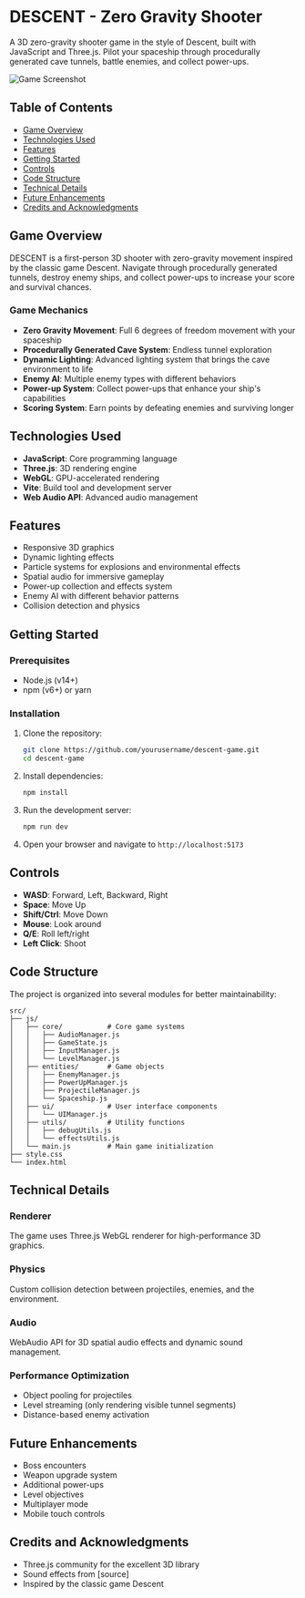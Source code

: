 # DESCENT - Zero Gravity Shooter

A 3D zero-gravity shooter game in the style of Descent, built with JavaScript and Three.js. Pilot your spaceship through procedurally generated cave tunnels, battle enemies, and collect power-ups.

![Game Screenshot](public/screenshot.png)

## Table of Contents

- [Game Overview](#game-overview)
- [Technologies Used](#technologies-used)
- [Features](#features)
- [Getting Started](#getting-started)
- [Controls](#controls)
- [Code Structure](#code-structure)
- [Technical Details](#technical-details)
- [Future Enhancements](#future-enhancements)
- [Credits and Acknowledgments](#credits-and-acknowledgments)

## Game Overview

DESCENT is a first-person 3D shooter with zero-gravity movement inspired by the classic game Descent. Navigate through procedurally generated tunnels, destroy enemy ships, and collect power-ups to increase your score and survival chances.

### Game Mechanics

- **Zero Gravity Movement**: Full 6 degrees of freedom movement with your spaceship
- **Procedurally Generated Cave System**: Endless tunnel exploration
- **Dynamic Lighting**: Advanced lighting system that brings the cave environment to life
- **Enemy AI**: Multiple enemy types with different behaviors
- **Power-up System**: Collect power-ups that enhance your ship's capabilities
- **Scoring System**: Earn points by defeating enemies and surviving longer

## Technologies Used

- **JavaScript**: Core programming language
- **Three.js**: 3D rendering engine
- **WebGL**: GPU-accelerated rendering
- **Vite**: Build tool and development server
- **Web Audio API**: Advanced audio management

## Features

- Responsive 3D graphics
- Dynamic lighting effects
- Particle systems for explosions and environmental effects
- Spatial audio for immersive gameplay
- Power-up collection and effects system
- Enemy AI with different behavior patterns
- Collision detection and physics

## Getting Started

### Prerequisites

- Node.js (v14+)
- npm (v6+) or yarn

### Installation

1. Clone the repository:

   ```bash
   git clone https://github.com/yourusername/descent-game.git
   cd descent-game
   ```

2. Install dependencies:

   ```bash
   npm install
   ```

3. Run the development server:

   ```bash
   npm run dev
   ```

4. Open your browser and navigate to `http://localhost:5173`

## Controls

- **WASD**: Forward, Left, Backward, Right
- **Space**: Move Up
- **Shift/Ctrl**: Move Down
- **Mouse**: Look around
- **Q/E**: Roll left/right
- **Left Click**: Shoot

## Code Structure

The project is organized into several modules for better maintainability:

```
src/
├── js/
│   ├── core/           # Core game systems
│   │   ├── AudioManager.js
│   │   ├── GameState.js
│   │   ├── InputManager.js
│   │   └── LevelManager.js
│   ├── entities/       # Game objects
│   │   ├── EnemyManager.js
│   │   ├── PowerUpManager.js
│   │   ├── ProjectileManager.js
│   │   └── Spaceship.js
│   ├── ui/             # User interface components
│   │   └── UIManager.js
│   ├── utils/          # Utility functions
│   │   ├── debugUtils.js
│   │   └── effectsUtils.js
│   └── main.js         # Main game initialization
├── style.css
└── index.html
```

## Technical Details

### Renderer

The game uses Three.js WebGL renderer for high-performance 3D graphics.

### Physics

Custom collision detection between projectiles, enemies, and the environment.

### Audio

WebAudio API for 3D spatial audio effects and dynamic sound management.

### Performance Optimization

- Object pooling for projectiles
- Level streaming (only rendering visible tunnel segments)
- Distance-based enemy activation

## Future Enhancements

- Boss encounters
- Weapon upgrade system
- Additional power-ups
- Level objectives
- Multiplayer mode
- Mobile touch controls

## Credits and Acknowledgments

- Three.js community for the excellent 3D library
- Sound effects from [source]
- Inspired by the classic game Descent
